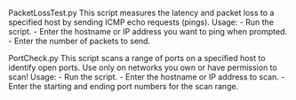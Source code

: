 PacketLossTest.py
This script measures the latency and packet loss to a specified host by sending ICMP echo requests (pings).
Usage:
	- Run the script.
	- Enter the hostname or IP address you want to ping when prompted.
	- Enter the number of packets to send.

 PortCheck.py
 This script scans a range of ports on a specified host to identify open ports.
 Use only on networks you own or have permission to scan!
 Usage:
	- Run the script.
	- Enter the hostname or IP address to scan.
	- Enter the starting and ending port numbers for the scan range.
